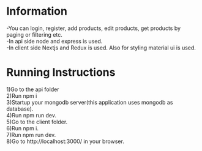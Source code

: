 # Information

-You can login, register, add products, edit products, get products by paging or filtering etc. <br/>
-In api side node and express is used. <br/>
-In client side Nextjs and Redux is used. Also for styling material ui is used.<br/>


# Running Instructions

1)Go to the api folder <br/>
2)Run npm i <br/>
3)Startup your mongodb server(this application uses mongodb as database). <br/>
4)Run npm run dev. <br/>
5)Go to the client folder. <br/>
6)Run npm i. <br/>
7)Run npm run dev. <br/>
8)Go to http://localhost:3000/ in your browser. <br/>
